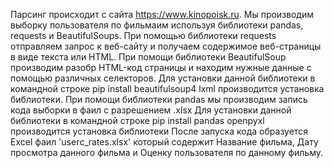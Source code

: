 Парсинг происходит с сайта https://www.kinopoisk.ru. Мы производим выборку пользователя по фильмаим используя библиотеки pandas, requests и BeautifulSoups. При помощью библиотеки requests отправляем запрос к веб-сайту и получаем содержимое веб-страницы в виде текста или HTML. При помощи библиотеки BeautifulSoup производим разобр HTML-код страницы и находим нужные данные с помощью различных селекторов. Для установки данной библиотеки в командной строке pip install beautifulsoup4 lxml производится установка библиотеки. При помощи библиотеки pandas мы производим запись кода выборки в фаил с разрешением .xlsx Для установки данной библиотеки в командной строке pip install pandas openpyxl производится установка библиотеки После запуска кода образуется Excel фаил 'userс_rates.xlsx' который содержит Название фильма, Дату просмотра данного фильма и Оценку пользователя по данному фильму.
